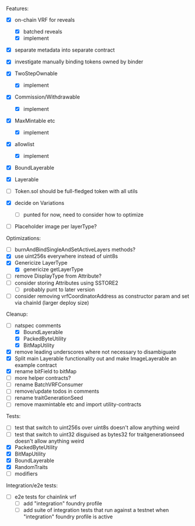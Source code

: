 Features:

- [x] on-chain VRF for reveals
  - [x] batched reveals
  - [x] implement
- [x] separate metadata into separate contract
- [x] investigate manually binding tokens owned by binder
- [x] TwoStepOwnable
  - [x] implement
- [x] Commission/Withdrawable
  - [x] implement
- [x] MaxMintable etc
  - [x] implement
- [x] allowlist
  - [x] implement
- [x] BoundLayerable
- [x] Layerable
- [ ] Token.sol should be full-fledged token with all utils
- [x] decide on Variations
  - [ ] punted for now, need to consider how to optimize
- [ ] Placeholder image per layerType?


Optimizations:
- [ ] burnAndBindSingleAndSetActiveLayers methods?
- [x] use uint256s everywhere instead of uint8s
- [x] Genericize LayerType
  - [x] genericize getLayerType
- [ ] remove DisplayType from Attribute?
- [ ] consider storing Attributes using SSTORE2
  - [ ] probably punt to later version
- [ ] consider removing vrfCoordinatorAddress as constructor param and set via chainId (larger deploy size)

Cleanup:
- [ ] natspec comments
  - [x] BoundLayerable
  - [x] PackedByteUtility
  - [x] BitMapUtility
- [x] remove leading underscores where not necessary to disambiguate
- [x] Split main Layerable functionality out and make ImageLayerable an example contract
- [x] rename bitField to bitMap
- [ ] more helper contracts?
- [ ] rename BatchVRFConsumer
- [ ] remove/update todos in comments
- [ ] rename traitGenerationSeed
- [ ] remove maxmintable etc and import utility-contracts

Tests:
- [ ] test that switch to uint256s over uint8s doesn't allow anything weird
- [ ] test that switch to uint32 disguised as bytes32 for traitgenerationseed doesn't allow anything weird
- [x] PackedByteUtility
- [x] BitMapUtility
- [x] BoundLayerable
- [x] RandomTraits
- [ ] modifiers

Integration/e2e tests:
- [ ] e2e tests for chainlink vrf
  - [ ] add "integration" foundry profile
  - [ ] add suite of integration tests that run against a testnet when "integration" foundry profile is active

